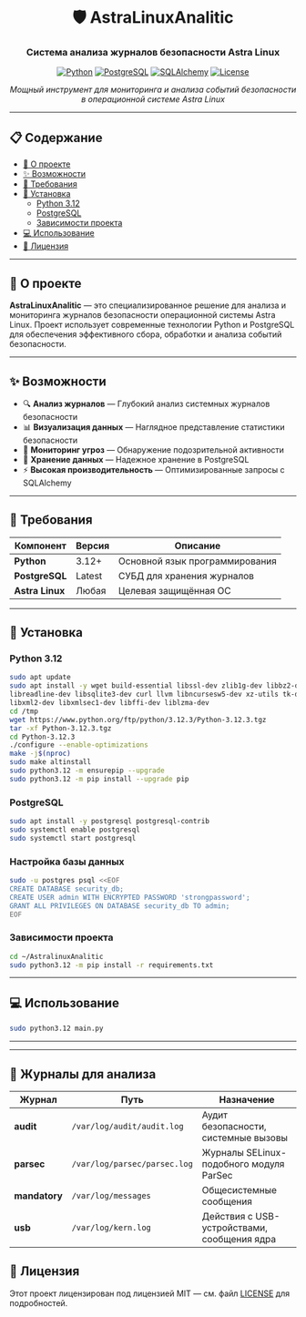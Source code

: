 <div align="center">

# 🛡️ AstraLinuxAnalitic

### Система анализа журналов безопасности Astra Linux

[![Python](https://img.shields.io/badge/Python-3.12-blue.svg)](https://python.org)
[![PostgreSQL](https://img.shields.io/badge/PostgreSQL-Latest-336791.svg)](https://postgresql.org)
[![SQLAlchemy](https://img.shields.io/badge/SQLAlchemy-ORM-red.svg)](https://sqlalchemy.org)
[![License](https://img.shields.io/badge/License-MIT-green.svg)](LICENSE)

*Мощный инструмент для мониторинга и анализа событий безопасности в операционной системе Astra Linux*

</div>

---

## 📋 Содержание

- [🎯 О проекте](#-о-проекте)
- [✨ Возможности](#-возможности)
- [🔧 Требования](#-требования)
- [🚀 Установка](#-установка)
  - [Python 3.12](#python-312)
  - [PostgreSQL](#postgresql)
  - [Зависимости проекта](#зависимости-проекта)
- [💻 Использование](#-использование)
- [📄 Лицензия](#-лицензия)

---

## 🎯 О проекте

**AstraLinuxAnalitic** — это специализированное решение для анализа и мониторинга журналов безопасности операционной системы Astra Linux. Проект использует современные технологии Python и PostgreSQL для обеспечения эффективного сбора, обработки и анализа событий безопасности.

---

## ✨ Возможности

- 🔍 **Анализ журналов** — Глубокий анализ системных журналов безопасности
- 📊 **Визуализация данных** — Наглядное представление статистики безопасности  
- 🚨 **Мониторинг угроз** — Обнаружение подозрительной активности
- 💾 **Хранение данных** — Надежное хранение в PostgreSQL
- ⚡ **Высокая производительность** — Оптимизированные запросы с SQLAlchemy

---

## 🔧 Требования

| Компонент     | Версия | Описание                            |
|---------------|--------|-------------------------------------|
| **Python**    | 3.12+  | Основной язык программирования      |
| **PostgreSQL**| Latest | СУБД для хранения журналов          |
| **Astra Linux**| Любая | Целевая защищённая ОС               |

---

## 🚀 Установка

### Python 3.12

```bash
sudo apt update
sudo apt install -y wget build-essential libssl-dev zlib1g-dev libbz2-dev \
libreadline-dev libsqlite3-dev curl llvm libncursesw5-dev xz-utils tk-dev \
libxml2-dev libxmlsec1-dev libffi-dev liblzma-dev
cd /tmp
wget https://www.python.org/ftp/python/3.12.3/Python-3.12.3.tgz
tar -xf Python-3.12.3.tgz
cd Python-3.12.3
./configure --enable-optimizations
make -j$(nproc)
sudo make altinstall
sudo python3.12 -m ensurepip --upgrade
sudo python3.12 -m pip install --upgrade pip
```

### PostgreSQL

```bash
sudo apt install -y postgresql postgresql-contrib
sudo systemctl enable postgresql
sudo systemctl start postgresql
```

### Настройка базы данных

```bash
sudo -u postgres psql <<EOF
CREATE DATABASE security_db;
CREATE USER admin WITH ENCRYPTED PASSWORD 'strongpassword';
GRANT ALL PRIVILEGES ON DATABASE security_db TO admin;
EOF
```

### Зависимости проекта

```bash
cd ~/AstralinuxAnalitic
sudo python3.12 -m pip install -r requirements.txt
```

---

## 💻 Использование

```bash
sudo python3.12 main.py
```

---


---

## 📂 Журналы для анализа

| Журнал        | Путь                            | Назначение                                |
|---------------|----------------------------------|-------------------------------------------|
| **audit**     | `/var/log/audit/audit.log`       | Аудит безопасности, системные вызовы      |
| **parsec**    | `/var/log/parsec/parsec.log`     | Журналы SELinux-подобного модуля ParSec   |
| **mandatory** | `/var/log/messages`              | Общесистемные сообщения                   |
| **usb**       | `/var/log/kern.log`              | Действия с USB-устройствами, сообщения ядра |

## 📄 Лицензия

Этот проект лицензирован под лицензией MIT — см. файл [LICENSE](LICENSE) для подробностей.
